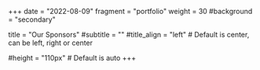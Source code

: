 +++
date = "2022-08-09"
fragment = "portfolio"
weight = 30
#background = "secondary"

title = "Our Sponsors"
#subtitle = ""
#title_align = "left" # Default is center, can be left, right or center

#height = "110px" # Default is auto
+++